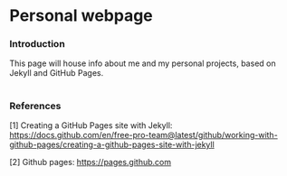 # Personal webpage 

### Introduction

This page will house info about me and my personal projects, based on Jekyll and GitHub Pages.

#

### References
[1] Creating a GitHub Pages site with Jekyll: 
https://docs.github.com/en/free-pro-team@latest/github/working-with-github-pages/creating-a-github-pages-site-with-jekyll

[2] Github pages: https://pages.github.com
